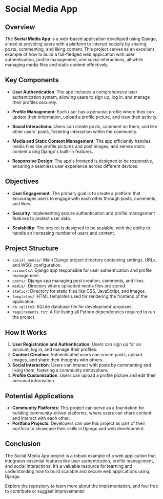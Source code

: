# Social Media App

## Overview

The **Social Media App** is a web-based application developed using Django, aimed at providing users with a platform to interact socially by sharing posts, commenting, and liking content. This project serves as an excellent example of how to build a full-fledged web application with user authentication, profile management, and social interactions, all while managing media files and static content effectively.

## Key Components

- **User Authentication**: The app includes a comprehensive user authentication system, allowing users to sign up, log in, and manage their profiles securely.
  
- **Profile Management**: Each user has a personal profile where they can update their information, upload a profile picture, and view their activity.

- **Social Interactions**: Users can create posts, comment on them, and like other users' posts, fostering interaction within the community.

- **Media and Static Content Management**: The app efficiently handles media files like profile pictures and post images, and serves static content using Django's built-in features.

- **Responsive Design**: The app's frontend is designed to be responsive, ensuring a seamless user experience across different devices.

## Objectives

- **User Engagement**: The primary goal is to create a platform that encourages users to engage with each other through posts, comments, and likes.
  
- **Security**: Implementing secure authentication and profile management features to protect user data.

- **Scalability**: The project is designed to be scalable, with the ability to handle an increasing number of users and content.

## Project Structure

- `social_media/`: Main Django project directory containing settings, URLs, and WSGI configuration.
- `accounts/`: Django app responsible for user authentication and profile management.
- `posts/`: Django app managing post creation, comments, and likes.
- `media/`: Directory where uploaded media files are stored.
- `static/`: Directory for static files like CSS, JavaScript, and images.
- `templates/`: HTML templates used for rendering the frontend of the application.
- `db.sqlite3`: SQLite database file for development purposes.
- `requirements.txt`: A file listing all Python dependencies required to run the project.

## How It Works

1. **User Registration and Authentication**: Users can sign up for an account, log in, and manage their profiles.
2. **Content Creation**: Authenticated users can create posts, upload images, and share their thoughts with others.
3. **Social Interaction**: Users can interact with posts by commenting and liking them, fostering a community atmosphere.
4. **Profile Customization**: Users can upload a profile picture and edit their personal information.

## Potential Applications

- **Community Platforms**: This project can serve as a foundation for building community-driven platforms, where users can share content and interact with each other.
- **Portfolio Projects**: Developers can use this project as part of their portfolio to showcase their skills in Django and web development.

## Conclusion

The Social Media App project is a robust example of a web application that integrates essential features like user authentication, profile management, and social interactions. It’s a valuable resource for learning and understanding how to build scalable and secure web applications using Django.

Explore the repository to learn more about the implementation, and feel free to contribute or suggest improvements!

